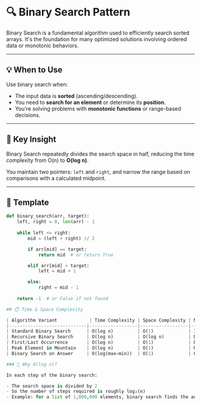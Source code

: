 # 🔍 Binary Search Pattern

Binary Search is a fundamental algorithm used to efficiently search sorted arrays. It's the foundation for many optimized solutions involving ordered data or monotonic behaviors.

---

## 💡 When to Use

Use binary search when:

- The input data is **sorted** (ascending/descending).
- You need to **search for an element** or determine its **position**.
- You're solving problems with **monotonic functions** or range-based decisions.

---

## 🧠 Key Insight

Binary Search repeatedly divides the search space in half, reducing the time complexity from O(n) to **O(log n)**.

You maintain two pointers: `left` and `right`, and narrow the range based on comparisons with a calculated midpoint.

---

## 🔧 Template

```python
def binary_search(arr, target):
    left, right = 0, len(arr) - 1
    
    while left <= right:
        mid = (left + right) // 2

        if arr[mid] == target:
            return mid  # or return True

        elif arr[mid] < target:
            left = mid + 1

        else:
            right = mid - 1
    
    return -1  # or False if not found

## ⏱️ Time & Space Complexity

| Algorithm Variant            | Time Complexity | Space Complexity | Notes                                |
|-----------------------------|------------------|------------------|--------------------------------------|
| Standard Binary Search      | O(log n)         | O(1)             | Iterative approach                   |
| Recursive Binary Search     | O(log n)         | O(log n)         | Due to recursive call stack          |
| First/Last Occurrence       | O(log n)         | O(1)             | Binary search with boundary tracking |
| Peak Element in Mountain    | O(log n)         | O(1)             | Monotonic array structure            |
| Binary Search on Answer     | O(log(max−min))  | O(1)             | Often used in optimization problems  |

### 📌 Why O(log n)?

In each step of the binary search:

- The search space is divided by 2
- So the number of steps required is roughly log₂(n)
- Example: for a list of 1,000,000 elements, binary search finds the answer in about 20 steps
